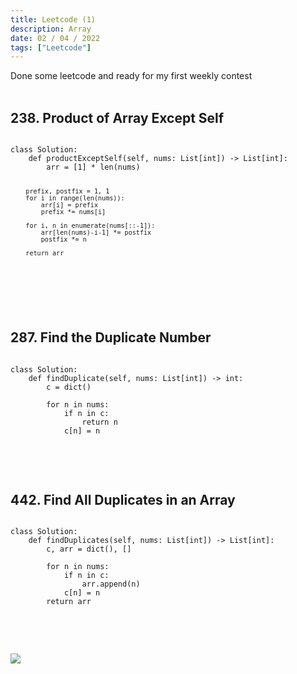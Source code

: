 ```yaml
---
title: Leetcode (1)
description: Array
date: 02 / 04 / 2022
tags: ["Leetcode"]
---
```


Done some leetcode and ready for my first weekly contest
<br/>
<br/>

<h2>238. Product of Array Except Self</h2>
<pre><code class="language-python">
class Solution:
    def productExceptSelf(self, nums: List[int]) -> List[int]:
        arr = [1] * len(nums)

        prefix, postfix = 1, 1
        for i in range(len(nums)):
            arr[i] = prefix
            prefix *= nums[i]

        for i, n in enumerate(nums[::-1]):
            arr[len(nums)-i-1] *= postfix
            postfix *= n

        return arr

</code></pre>
<br/>
<br/>

<h2>287. Find the Duplicate Number</h2>

<pre><code class="language-python">
class Solution:
    def findDuplicate(self, nums: List[int]) -> int:
        c = dict()
        
        for n in nums:
            if n in c:
                return n
            c[n] = n

</code></pre>
<br/>
<br/>

<h2>442. Find All Duplicates in an Array</h2>

<pre><code class="language-python">
class Solution:
    def findDuplicates(self, nums: List[int]) -> List[int]:
        c, arr = dict(), []
        
        for n in nums:
            if n in c:
                arr.append(n)
            c[n] = n
        return arr

</code></pre>
<br/>
<br/>

<Image layout='fill' src='/image/Blog/20220402-0100/20220402-0001.jpg'></Image><br/>
